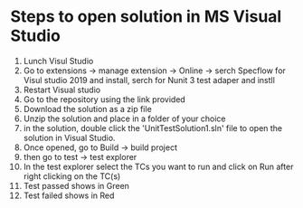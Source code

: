 # Steps to open solution in MS Visual Studio

1. Lunch Visul Studio
2. Go to extensions -> manage extension -> Online -> serch Specflow for Visul studio 2019 and install, serch for Nunit 3 test adaper and instll
3. Restart Visual studio
4. Go to the repository using the link provided
5. Download the solution as a zip file
6. Unzip the solution and place in a folder of your choice
7. in the solution, double click the 'UnitTestSolution1.sln' file to open the solution in Visual Studio.
8. Once opened, go to Build -> build project
9. then go to test -> test explorer
10. In the test explorer select the TCs you want to run and click on Run after right clicking on the TC(s)
11. Test passed shows in Green
12. Test failed shows in Red

